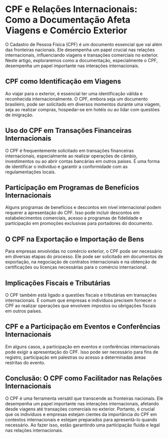 # CPF e Relações Internacionais: Como a Documentação Afeta Viagens e Comércio Exterior

O Cadastro de Pessoa Física (CPF) é um documento essencial que vai além das fronteiras nacionais. Ele desempenha um papel crucial nas relações internacionais, influenciando viagens e transações comerciais no exterior. Neste artigo, exploraremos como a documentação, especialmente o CPF, desempenha um papel importante nas interações internacionais.

## CPF como Identificação em Viagens

Ao viajar para o exterior, é essencial ter uma identificação válida e reconhecida internacionalmente. O CPF, embora seja um documento brasileiro, pode ser solicitado em diversos momentos durante uma viagem, seja ao realizar compras, hospedar-se em hotéis ou ao lidar com questões de imigração.

## Uso do CPF em Transações Financeiras Internacionais

O CPF é frequentemente solicitado em transações financeiras internacionais, especialmente ao realizar operações de câmbio, investimentos ou ao abrir contas bancárias em outros países. É uma forma de identificar o indivíduo e garantir a conformidade com as regulamentações locais.

## Participação em Programas de Benefícios Internacionais

Alguns programas de benefícios e descontos em nível internacional podem requerer a apresentação do CPF. Isso pode incluir descontos em estabelecimentos comerciais, acesso a programas de fidelidade e participação em promoções exclusivas para portadores do documento.

## O CPF na Exportação e Importação de Bens

Para empresas envolvidas no comércio exterior, o CPF pode ser necessário em diversas etapas do processo. Ele pode ser solicitado em documentos de exportação, na negociação de contratos internacionais e na obtenção de certificações ou licenças necessárias para o comércio internacional.

## Implicações Fiscais e Tributárias

O CPF também está ligado a questões fiscais e tributárias em transações internacionais. É comum que empresas e indivíduos precisem fornecer o CPF ao realizar operações que envolvem impostos ou obrigações fiscais em outros países.

## CPF e a Participação em Eventos e Conferências Internacionais

Em alguns casos, a participação em eventos e conferências internacionais pode exigir a apresentação do CPF. Isso pode ser necessário para fins de registro, participação em palestras ou acesso a determinadas áreas restritas do evento.

## Conclusão: O CPF como Facilitador nas Relações Internacionais

O CPF é uma ferramenta versátil que transcende as fronteiras nacionais. Ele desempenha um papel importante nas interações internacionais, afetando desde viagens até transações comerciais no exterior. Portanto, é crucial que os indivíduos e empresas estejam cientes da importância do CPF em contextos internacionais e estejam preparados para apresentá-lo quando necessário. Ao fazer isso, estão garantindo uma participação fluida e legal nas relações internacionais.
